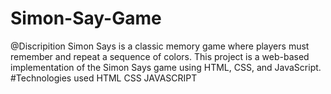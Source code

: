 # Simon-Say-Game
@Discripition
Simon Says is a classic memory game where players must remember and repeat a sequence of colors. This project is a web-based implementation of the Simon Says game using HTML, CSS, and JavaScript.
#Technologies used
HTML
CSS
JAVASCRIPT
